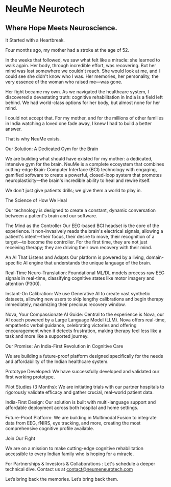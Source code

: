 <!--

-->

# NeuMe Neurotech

## Where Hope Meets Neuroscience.

It Started with a Heartbreak.

Four months ago, my mother had a stroke at the age of 52.

In the weeks that followed, we saw what felt like a miracle: she learned to walk again. Her body, through incredible effort, was recovering. But her mind was lost somewhere we couldn't reach. She would look at me, and I could see she didn't know who I was. Her memories, her personality, the very essence of the woman who raised me—was gone.

Her fight became my own. As we navigated the healthcare system, I discovered a devastating truth: cognitive rehabilitation in India is a field left behind. We had world-class options for her body, but almost none for her mind.

I could not accept that. For my mother, and for the millions of other families in India watching a loved one fade away, I knew I had to build a better answer.

That is why NeuMe exists.

Our Solution: A Dedicated Gym for the Brain

We are building what should have existed for my mother: a dedicated, intensive gym for the brain. NeuMe is a complete ecosystem that combines cutting-edge Brain-Computer Interface (BCI) technology with engaging, gamified software to create a powerful, closed-loop system that promotes neuroplasticity—the brain's incredible ability to heal and rewire itself.

We don't just give patients drills; we give them a world to play in.

<!--
[Image: A vibrant screenshot of one of the therapeutic games]
-->

The Science of How We Heal

Our technology is designed to create a constant, dynamic conversation between a patient's brain and our software.

 The Mind as the Controller
Our EEG-based BCI headset is the core of the experience. It non-invasively reads the brain's electrical signals, allowing a patient's intent—their focus, their desire to move, their recognition of a target—to become the controller. For the first time, they are not just receiving therapy; they are driving their own recovery with their mind.

 An AI That Listens and Adapts
Our platform is powered by a living, domain-specific AI engine that understands the unique language of the brain.

Real-Time Neuro-Translation: Foundational ML/DL models process raw EEG signals in real-time, classifying cognitive states like motor imagery and attention (P300).

Instant-On Calibration: We use Generative AI to create vast synthetic datasets, allowing new users to skip lengthy calibrations and begin therapy immediately, maximizing their precious recovery window.

Nova, Your Compassionate AI Guide: Central to the experience is Nova, our AI coach powered by a Large Language Model (LLM). Nova offers real-time, empathetic verbal guidance, celebrating victories and offering encouragement when it detects frustration, making therapy feel less like a task and more like a supported journey.

Our Promise: An India-First Revolution in Cognitive Care

We are building a future-proof platform designed specifically for the needs and affordability of the Indian healthcare system.

 Prototype Developed: We have successfully developed and validated our first working prototype.

 Pilot Studies (3 Months): We are initiating trials with our partner hospitals to rigorously validate efficacy and gather crucial, real-world patient data.

 India-First Design: Our solution is built with multi-language support and affordable deployment across both hospital and home settings.

 Future-Proof Platform: We are building in Multimodal Fusion to integrate data from EEG, fNIRS, eye tracking, and more, creating the most comprehensive cognitive profile available.

Join Our Fight

We are on a mission to make cutting-edge cognitive rehabilitation accessible to every Indian family who is hoping for a miracle.

For Partnerships & Investors & Collaborations : Let's schedule a deeper technical dive. Contact us at contact@neumeneurotech.com

Let’s bring back the memories. Let’s bring back them.
